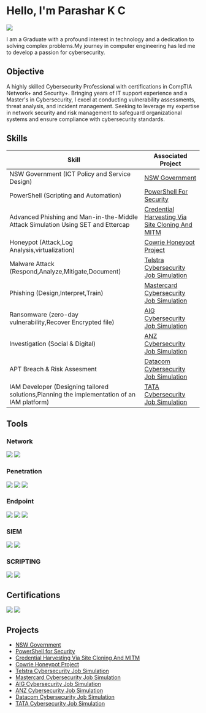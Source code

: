 # Hello, I'm Parashar K C
<a href="https://www.linkedin.com/in/parasharkc/"><img src="https://img.shields.io/badge/-LinkedIn-0072b1?&style=for-the-badge&logo=linkedin&logoColor=white" /></a>



I am a Graduate with a profound interest in technology and a dedication to solving complex problems.My journey in computer engineering has led me to develop a passion for cybersecurity.

## Objective


A highly skilled Cybersecurity Professional with certifications in CompTIA Network+ and Security+. Bringing years of IT support experience and a Master's in Cybersecurity, I excel at conducting vulnerability assessments, threat analysis, and incident management. Seeking to leverage my expertise in network security and risk management to safeguard organizational systems and ensure compliance with cybersecurity standards. 


## Skills


| Skill                                                | Associated Project         |
|------------------------------------------------------|----------------------------|
|NSW Government (ICT Policy and Service Design)         | <a href="https://github.com/parasharkc/NSW-Government/tree/main">NSW Government</a> |
|PowerShell (Scripting and Automation)                  | <a href="https://github.com/parasharkc/PowerShell-For-Security">PowerShell For Security</a> |
|Advanced Phishing and Man-in-the-Middle Attack Simulation Using SET and Ettercap  | <a href="https://github.com/parasharkc/Credential-Harvesting-Via-Site-Cloning-And-MITM/tree/main">Credential Harvesting Via Site Cloning And MITM</a> |
|Honeypot (Attack,Log Analysis,virtualization)             | <a href="https://github.com/parasharkc/Cowrie-Honeypot-Project/tree/main">Cowrie Honeypot Project</a> |
|Malware Attack (Respond,Analyze,Mitigate,Document)   | <a href="https://github.com/parasharkc/Telstra-Cybersecurity-Job-Simulation/tree/main">Telstra Cybersecurity Job Simulation</a> |
|Phishing (Design,Interpret,Train)                     | <a href="https://github.com/parasharkc/Mastercard-Cybersecurity-Job-Simulation">Mastercard Cybersecurity Job Simulation</a> |
|Ransomware (zero-day vulnerability,Recover Encrypted file)   | <a href="https://github.com/parasharkc/AIG-Cybersecurity-Job-Simulation/tree/main">AIG Cybersecurity Job Simulation</a> |
|Investigation (Social & Digital)   | <a href="https://github.com/parasharkc/ANZ-Cyber-Security-Management-Virtual-Experience-Program/tree/main">ANZ Cybersecurity Job Simulation</a> |
|APT Breach & Risk Assesment                         | <a href="https://github.com/parasharkc/Datacom-Cyber-Security-Job-Simulation/tree/main">Datacom Cybersecurity Job Simulation</a> |
|IAM Developer (Designing tailored solutions,Planning the implementation of an IAM platform) | <a href="https://github.com/parasharkc/TATA-Cybersecurity-Analyst-Job-Simulation/tree/main">TATA Cybersecurity Job Simulation</a> |


## Tools


### Network
<div>
    <img src="https://img.shields.io/badge/-Wireshark-1679A7?&style=for-the-badge&logo=Wireshark&logoColor=white" />
    <img src="https://img.shields.io/badge/-Nmap-2980B9?style=for-the-badge&logo=Nmap&logoColor=white" />
</div>

### Penetration
<div>
    <img src="https://img.shields.io/badge/-Ettercap-28B463?style=for-the-badge&logo=Ettercap&logoColor=white" />
    <img src="https://img.shields.io/badge/-Metasploit-FF5733?style=for-the-badge&logo=Metasploit&logoColor=white" />
    <img src="https://img.shields.io/badge/-SET(Social Engineering Toolkit)-8E44AD?style=for-the-badge&logo=SET&logoColor=white" />
</div>

### Endpoint
<div>
    <img src="https://img.shields.io/badge/-Microsoft_Defender_for_Endpoint-00A4EF?&style=for-the-badge&logo=Microsoft&logoColor=white" />
    <img src="https://img.shields.io/badge/-Hex%20Fiend-777BB4?&style=for-the-badge&logoColor=white" />
    <img src="https://img.shields.io/badge/-PuTTY-F39C12?style=for-the-badge&logo=PuTTY&logoColor=white" />
</div>

### SIEM
<div>
    <img src="https://img.shields.io/badge/-Microsoft_Sentinel-0078D4?&style=for-the-badge&logo=Microsoft&logoColor=white" />
    <img src="https://img.shields.io/badge/-Splunk-000000?&style=for-the-badge&logo=Splunk&logoColor=white" />
</div>

### SCRIPTING
<div>
    <img src="https://img.shields.io/badge/-PowerShell-5391FE?style=for-the-badge&logo=PowerShell&logoColor=white" />
    <img src="https://img.shields.io/badge/-Python-3776AB?style=for-the-badge&logo=Python&logoColor=white" />
</div>


## Certifications

<div>
<img src="https://img.shields.io/badge/-Security%2B-FF0000?&style=for-the-badge&logo=CompTIA&logoColor=white" />
<img src="https://img.shields.io/badge/-Network%2B-007ACC?&style=for-the-badge&logo=CompTIA&logoColor=white" />
</div>

## Projects
- <a href="https://github.com/parasharkc/NSW-Government/tree/main">NSW Government</a> 
- <a href="https://github.com/parasharkc/PowerShell-For-Security">PowerShell for Security</a> 
- <a href="https://github.com/parasharkc/Credential-Harvesting-Via-Site-Cloning-And-MITM/tree/main">Credential Harvesting Via Site Cloning And MITM</a>
- <a href="https://github.com/parasharkc/Cowrie-Honeypot-Project/tree/main">Cowrie Honeypot Project</a>
- <a href="https://github.com/parasharkc/Telstra-Cybersecurity-Job-Simulation/tree/main">Telstra Cybersecurity Job Simulation</a>
- <a href="https://github.com/parasharkc/Mastercard-Cybersecurity-Job-Simulation">Mastercard Cybersecurity Job Simulation</a>
- <a href="https://github.com/parasharkc/AIG-Cybersecurity-Job-Simulation/tree/main">AIG Cybersecurity Job Simulation</a>
- <a href="https://github.com/parasharkc/ANZ-Cyber-Security-Management-Virtual-Experience-Program/tree/main ">ANZ Cybersecurity Job Simulation</a>
- <a href="https://github.com/parasharkc/Datacom-Cyber-Security-Job-Simulation/tree/main">Datacom Cybersecurity Job Simulation</a>
- <a href="https://github.com/parasharkc/TATA-Cybersecurity-Analyst-Job-Simulation/tree/main">TATA Cybersecurity Job Simulation</a> 
